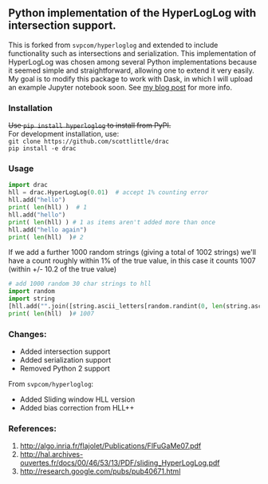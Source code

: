 Python implementation of the HyperLogLog with intersection support. 
--------------------------------------------------------------------------------------------------

This is forked from `svpcom/hyperloglog` and extended to include functionality such as intersections and serialization.  This implementation of HyperLogLog was chosen among several Python implementations because it seemed simple and straightforward, allowing one to extend it very easily.  My goal is to modify this package to work with Dask, in which I will upload an example Jupyter notebook soon.  See [my blog post](http://scottlittle.org/Cardinality-estimation-in-Parallel/) for more info.

### Installation

~~Use ``pip install hyperloglog`` to install from PyPI.~~ <br>
For development installation, use: <br>
`git clone https://github.com/scottlittle/drac` <br>
`pip install -e drac` <br>

### Usage

```python
import drac
hll = drac.HyperLogLog(0.01)  # accept 1% counting error
hll.add("hello")
print( len(hll) )  # 1
hll.add("hello")
print( len(hll) ) # 1 as items aren't added more than once
hll.add("hello again")
print( len(hll)  )# 2
```
If we add a further 1000 random strings (giving a total of 1002 strings) we'll have a count roughly within 1% of the true value, in this case it counts 1007 (within +/- 10.2 of the true value)

```python
# add 1000 random 30 char strings to hll
import random
import string
[hll.add("".join([string.ascii_letters[random.randint(0, len(string.ascii_letters)-1)] for n in range(30)])) for m in range(1000)]  
print( len(hll)  )# 1007
```

### Changes:

- Added intersection support
- Added serialization support
- Removed Python 2 support

From `svpcom/hyperloglog`:
- Added Sliding window HLL version
- Added bias correction from HLL++

### References:

1. http://algo.inria.fr/flajolet/Publications/FlFuGaMe07.pdf
2. http://hal.archives-ouvertes.fr/docs/00/46/53/13/PDF/sliding_HyperLogLog.pdf
3. http://research.google.com/pubs/pub40671.html
